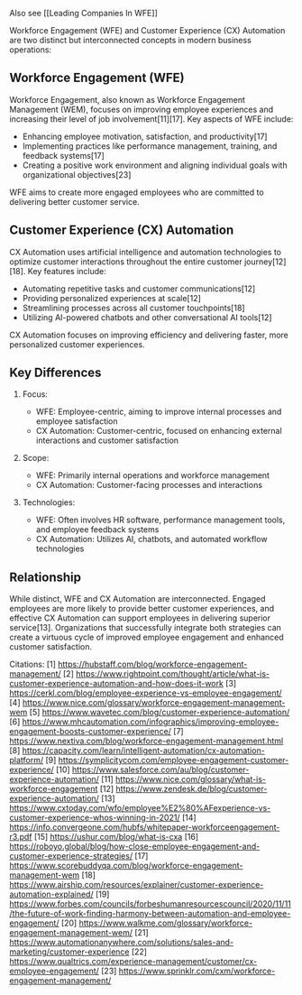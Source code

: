 Also see [[Leading Companies In WFE]]

Workforce Engagement (WFE) and Customer Experience (CX) Automation are two distinct but interconnected concepts in modern business operations:

## Workforce Engagement (WFE)

Workforce Engagement, also known as Workforce Engagement Management (WEM), focuses on improving employee experiences and increasing their level of job involvement[11][17]. Key aspects of WFE include:

- Enhancing employee motivation, satisfaction, and productivity[17]
- Implementing practices like performance management, training, and feedback systems[17]
- Creating a positive work environment and aligning individual goals with organizational objectives[23]

WFE aims to create more engaged employees who are committed to delivering better customer service.

## Customer Experience (CX) Automation

CX Automation uses artificial intelligence and automation technologies to optimize customer interactions throughout the entire customer journey[12][18]. Key features include:

- Automating repetitive tasks and customer communications[12]
- Providing personalized experiences at scale[12]
- Streamlining processes across all customer touchpoints[18]
- Utilizing AI-powered chatbots and other conversational AI tools[12]

CX Automation focuses on improving efficiency and delivering faster, more personalized customer experiences.

## Key Differences

1. Focus:
   - WFE: Employee-centric, aiming to improve internal processes and employee satisfaction
   - CX Automation: Customer-centric, focused on enhancing external interactions and customer satisfaction

2. Scope:
   - WFE: Primarily internal operations and workforce management
   - CX Automation: Customer-facing processes and interactions

3. Technologies:
   - WFE: Often involves HR software, performance management tools, and employee feedback systems
   - CX Automation: Utilizes AI, chatbots, and automated workflow technologies

## Relationship

While distinct, WFE and CX Automation are interconnected. Engaged employees are more likely to provide better customer experiences, and effective CX Automation can support employees in delivering superior service[13]. Organizations that successfully integrate both strategies can create a virtuous cycle of improved employee engagement and enhanced customer satisfaction.

Citations:
[1] https://hubstaff.com/blog/workforce-engagement-management/
[2] https://www.rightpoint.com/thought/article/what-is-customer-experience-automation-and-how-does-it-work
[3] https://cerkl.com/blog/employee-experience-vs-employee-engagement/
[4] https://www.nice.com/glossary/workforce-engagement-management-wem
[5] https://www.wavetec.com/blog/customer-experience-automation/
[6] https://www.mhcautomation.com/infographics/improving-employee-engagement-boosts-customer-experience/
[7] https://www.nextiva.com/blog/workforce-engagement-management.html
[8] https://capacity.com/learn/intelligent-automation/cx-automation-platform/
[9] https://symplicitycom.com/employee-engagement-customer-experience/
[10] https://www.salesforce.com/au/blog/customer-experience-automation/
[11] https://www.nice.com/glossary/what-is-workforce-engagement
[12] https://www.zendesk.de/blog/customer-experience-automation/
[13] https://www.cxtoday.com/wfo/employee%E2%80%AFexperience-vs-customer-experience-whos-winning-in-2021/
[14] https://info.convergeone.com/hubfs/whitepaper-workforceengagement-r3.pdf
[15] https://ushur.com/blog/what-is-cxa
[16] https://roboyo.global/blog/how-close-employee-engagement-and-customer-experience-strategies/
[17] https://www.scorebuddyqa.com/blog/workforce-engagement-management-wem
[18] https://www.airship.com/resources/explainer/customer-experience-automation-explained/
[19] https://www.forbes.com/councils/forbeshumanresourcescouncil/2020/11/11/the-future-of-work-finding-harmony-between-automation-and-employee-engagement/
[20] https://www.walkme.com/glossary/workforce-engagement-management-wem/
[21] https://www.automationanywhere.com/solutions/sales-and-marketing/customer-experience
[22] https://www.qualtrics.com/experience-management/customer/cx-employee-engagement/
[23] https://www.sprinklr.com/cxm/workforce-engagement-management/
